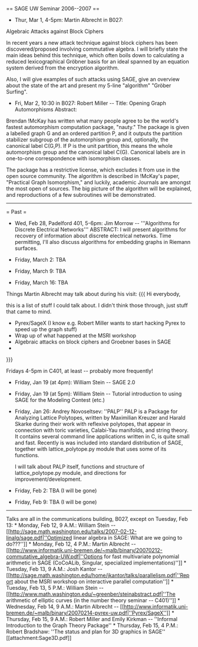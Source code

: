 == SAGE UW Seminar 2006--2007 ==

* Thur, Mar 1, 4-5pm: Martin Albrecht in B027:

Algebraic Attacks against Block Ciphers

In recent years a new attack technique against block ciphers has been
discovered/proposed involving commutative algebra. I will briefly state the
main ideas behind this technique, which often boils down to calculating a
reduced lexicographical Gröbner basis for an ideal spanned by an equation
system derived from the encryption algorithm.

Also, I will give examples of such attacks using SAGE, give an overview about
the state of the art and present my 5-line "algorithm" "Gröber Surfing".


 * Fri,  Mar 2, 10:30 in B027: Robert Miller -- Title: Opening Graph Automorphisms
Abstract:

Brendan !McKay has written what many people agree to be the world's
fastest automorphism computation package, "nauty." The package is
given a labelled graph G and an ordered partition P, and it outputs
the partition stabilizer subgroup of the automorphism group and,
optionally, the canonical label C(G,P). If P is the unit partition,
this means the whole automorphism group and the canonical label C(G).
Canonical labels are in one-to-one correspondence with isomorphism
classes.

The package has a restrictive license, which excludes it from use in
the open source community. The algorithm is described in !McKay's
paper, "Practical Graph Isomorphism," and luckily, academic Journals
are amongst the most open of sources. The big picture of the algorithm
will be explained, and reproductions of a few subroutines will be
demonstrated.


----





= Past =

 * Wed, Feb 28, Padelford 401, 5-6pm: Jim Morrow -- '''Algorithms for Discrete Electrical Networks'''
       ABSTRACT: I will present algorithms for recovery of information about discrete electrical networks.  Time permitting, I'll also  discuss algorithms for embedding graphs in Riemann surfaces.



 * Friday, March 2: TBA

 * Friday, March 9: TBA

 * Friday, March 16: TBA

Things Martin Albrecht may talk about during his visit:
{{{
Hi everybody, 
 
this is a list of stuff I could talk about. I didn't think those through, just 
stuff that came to mind.
 
 * Pyrex/SageX (I know e.g. Robert Miller wants to start hacking Pyrex to 
    speed up the graph stuff)
 * Wrap up of what happened at the MSRI workshop
 * Algebraic attacks on block ciphers and Groebner bases in SAGE 
 * 
}}}


Fridays 4-5pm in C401, at least -- probably more frequently!

 * Friday, Jan 19 (at 4pm): William Stein -- SAGE 2.0

 * Friday, Jan 19 (at 5pm): William Stein -- Tutorial introduction to using SAGE for the Modeling Contest (etc.)
  
 * Friday, Jan 26: Andrey Novoseltsev: ''PALP''
    PALP is a Package for Analyzing Lattice Polytopes, written by Maximilian Kreuzer and Harald Skarke during their work with reflexive polytopes, that appear in connection with toric varieties, Calabi-Yau manifolds, and string theory. It contains several command line applications written in C, is quite small and fast. Recently is was included into standard distribution of SAGE, together with lattice_polytope.py module that uses some of its functions. 

    I will talk about PALP itself, functions and structure of lattice_polytope.py module, and directions for improvement/development.
 
 * Friday, Feb 2: TBA (I will be gone)

 * Friday, Feb 9: TBA (I will be gone)

--------------------------------------------------

Talks are all in the communications building, B027, except on Tuesday, Feb 13:
     * Monday,  Feb 12, 9 A.M.: William Stein -- [[http://sage.math.washington.edu/talks/2007-02-12-linalg/sage.pdf|''Optimized linear algebra in SAGE: What are we going to do???'']]
     * Monday,  Feb 12, 4 P.M.: Martin Albrecht -- [[http://www.informatik.uni-bremen.de/~malb/binary/20070212-commutative_algebra-UW.pdf|''Options for fast multivariate polynomial arithmetic in SAGE (CoCoALib, Singular, specialized implementations)'']]
     * Tuesday, Feb 13, 9 A.M.: Josh Kantor -- [[http://sage.math.washington.edu/home/jkantor/talks/parallelism.pdf|''Report about the MSRI workshop on interactive parallel computation'']]
     * Tuesday, Feb 13, 5 P.M.: William Stein -- [[http://www.math.washington.edu/~greenber/steinabstract.pdf|''The arithmetic of elliptic curves (in the number theory seminar -- C401)'']]
     * Wednesday, Feb 14, 9 A.M.: Martin Albrecht -- [[http://www.informatik.uni-bremen.de/~malb/binary/20070214-pyrex-uw.pdf|''Pyrex/SageX'']]
     * Thursday, Feb 15, 9 A.M.: Robert Miller and Emily Kirkman -- ''Informal Introduction to the Graph Theory Package''
     * Thursday, Feb 15, 4 P.M.: Robert Bradshaw: ''The status and plan for 3D graphics in SAGE'' [[attachment:Sage3D.pdf]]
